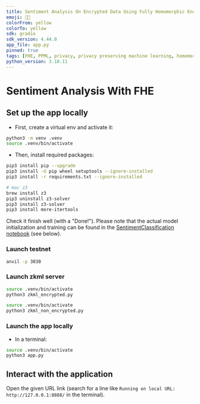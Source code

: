 ```yaml
---
title: Sentiment Analysis On Encrypted Data Using Fully Homomorphic Encryption
emoji: 🥷💬
colorFrom: yellow
colorTo: yellow
sdk: gradio
sdk_version: 4.44.0
app_file: app.py
pinned: true
tags: [FHE, PPML, privacy, privacy preserving machine learning, homomorphic encryption, security]
python_version: 3.10.11
---
```


# Sentiment Analysis With FHE

## Set up the app locally

- First, create a virtual env and activate it:

```bash
python3 -m venv .venv
source .venv/bin/activate
```

- Then, install required packages:

```bash
pip3 install pip --upgrade
pip3 install -U pip wheel setuptools --ignore-installed
pip3 install -r requirements.txt --ignore-installed

# mac z3
brew install z3
pip3 uninstall z3-solver
pip3 install z3-solver
pip3 install more-itertools
```

Check it finish well (with a "Done!"). Please note that the actual model initialization and training 
can be found in the [SentimentClassification notebook](SentimentClassification.ipynb) (see below).

### Launch testnet

```bash
anvil -p 3030
```

### Launch zkml server

```bash
source .venv/bin/activate
python3 zkml_encrypted.py
```

```bash
source .venv/bin/activate
python3 zkml_non_encrypted.py
```

### Launch the app locally

- In a terminal:

```bash
source .venv/bin/activate
python3 app.py
```

## Interact with the application

Open the given URL link (search for a line like `Running on local URL:  http://127.0.0.1:8888/` in the 
terminal).